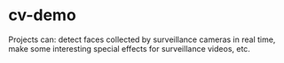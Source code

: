 # cv-demo
Projects can: detect faces collected by surveillance cameras in real time, make some interesting special effects for surveillance videos, etc.